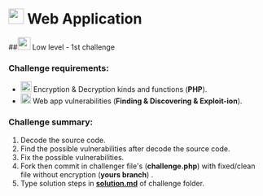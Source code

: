 # <img src="http://matrix.com.pk/wp-content/uploads/2014/05/web_development.png" width="30"> Web Application
##<img src="https://blog.agilebits.com/wp-content/uploads/2014/01/Treehouse-icon-200x200.png" width="25"> Low level - 1st challenge

### Challenge requirements:

 - <img src="http://4.bp.blogspot.com/-bTyvY1fiIms/UJUvW6kx-hI/AAAAAAAAANw/qRfbfEKJ6sU/s400/gnupg.png" width="21"> Encryption & Decryption kinds and functions (**PHP**).
 -  <img src="https://www.qualys.com/asset/image/icon/magnifying-glass-in-circle-alt.png" width="20"> Web app vulnerabilities (**Finding & Discovering & Exploit-ion**). 

### Challenge summary:
 1. Decode the source code.
 2. Find the possible vulnerabilities after decode the source code.
 3. Fix the possible vulnerabilities.
 4. Fork then commit in challenger file's (**challenge.php**) with fixed/clean file without encryption (**yours branch**) .
 5. Type solution steps in [**solution.md**](https://github.com/xc0d3rz/challenges/tree/master/php/1st/solution.md) of challenge folder. 
